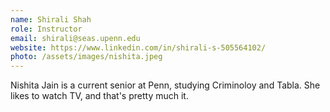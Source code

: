 ```yaml
---
name: Shirali Shah
role: Instructor
email: shirali@seas.upenn.edu
website: https://www.linkedin.com/in/shirali-s-505564102/
photo: /assets/images/nishita.jpeg
---
```


Nishita Jain is a current senior at Penn, studying Criminoloy and Tabla. She likes to watch TV, and that's pretty much it. 